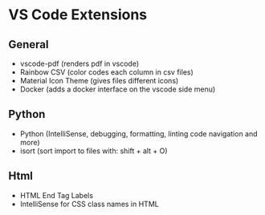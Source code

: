 # VS Code Extensions

## General
- vscode-pdf (renders pdf in vscode)
- Rainbow CSV (color codes each column in csv files)
- Material Icon Theme (gives files different icons)
- Docker (adds a docker interface on the vscode side menu)

## Python
- Python (IntelliSense, debugging, formatting, linting code navigation and more)
- isort (sort import to files with: shift + alt + O)

## Html
- HTML End Tag Labels
- IntelliSense for CSS class names in HTML
